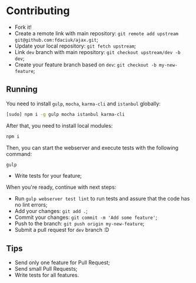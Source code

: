 # Contributing

- Fork it!
- Create a remote link with main repository: `git remote add upstream git@github.com:fdaciuk/ajax.git`;
- Update your local repository: `git fetch upstream`;
- Link `dev` branch with main repository: `git checkout upstream/dev -b dev`;
- Create your feature branch based on `dev`: `git checkout -b my-new-feature`;

## Running

You need to install `gulp`, `mocha`, `karma-cli` and `istanbul` globally:

```sh
[sudo] npm i -g gulp mocha istanbul karma-cli
```

After that, you need to install local modules:

```sh
npm i
```

Then, you can start the webserver and execute tests with the following command:

```sh
gulp
```

- Write tests for your feature;

When you're ready, continue with next steps:

- Run `gulp webserver test lint` to run tests and assure that the code has no lint errors;
- Add your changes: `git add .`;
- Commit your changes: `git commit -m 'Add some feature'`;
- Push to the branch: `git push origin my-new-feature`;
- Submit a pull request for `dev` branch :D

## Tips

- Send only one feature for Pull Request;
- Send small Pull Requests;
- Write tests for all features.
